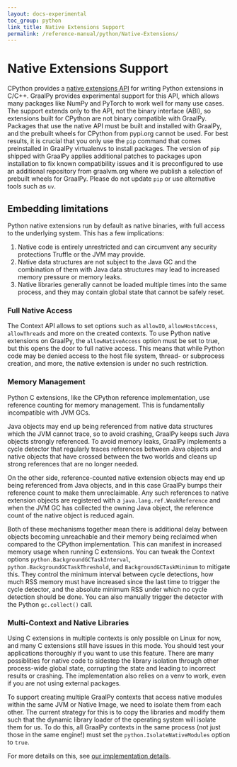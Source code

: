 ```yaml
---
layout: docs-experimental
toc_group: python
link_title: Native Extensions Support
permalink: /reference-manual/python/Native-Extensions/
---
```


# Native Extensions Support

CPython provides a [native extensions API](https://docs.python.org/3/c-api/index.html) for writing Python extensions in C/C++.
GraalPy provides experimental support for this API, which allows many packages like NumPy and PyTorch to work well for many use cases.
The support extends only to the API, not the binary interface (ABI), so extensions built for CPython are not binary compatible with GraalPy.
Packages that use the native API must be built and installed with GraalPy, and the prebuilt wheels for CPython from pypi.org cannot be used.
For best results, it is crucial that you only use the `pip` command that comes preinstalled in GraalPy virtualenvs to install packages.
The version of `pip` shipped with GraalPy applies additional patches to packages upon installation to fix known compatibility issues and it is preconfigured to use an additional repository from graalvm.org where we publish a selection of prebuilt wheels for GraalPy.
Please do not update `pip` or use alternative tools such as `uv`.

## Embedding limitations

Python native extensions run by default as native binaries, with full access to the underlying system.
This has a few implications:

1. Native code is entirely unrestricted and can circumvent any security protections Truffle or the JVM may provide.
2. Native data structures are not subject to the Java GC and the combination of them with Java data structures may lead to increased memory pressure or memory leaks.
3. Native libraries generally cannot be loaded multiple times into the same process, and they may contain global state that cannot be safely reset.

### Full Native Access

The Context API allows to set options such as `allowIO`, `allowHostAccess`, `allowThreads` and more on the created contexts.
To use Python native extensions on GraalPy, the `allowNativeAccess` option must be set to true, but this opens the door to full native access.
This means that while Python code may be denied access to the host file system, thread- or subprocess creation, and more, the native extension is under no such restriction.

### Memory Management

Python C extensions, like the CPython reference implementation, use reference counting for memory management.
This is fundamentally incompatible with JVM GCs.

Java objects may end up being referenced from native data structures which the JVM cannot trace, so to avoid crashing, GraalPy keeps such Java objects strongly referenced.
To avoid memory leaks, GraalPy implements a cycle detector that regularly traces references between Java objects and native objects that have crossed between the two worlds and cleans up strong references that are no longer needed.

On the other side, reference-counted native extension objects may end up being referenced from Java objects, and in this case GraalPy bumps their reference count to make them unreclaimable.
Any such references to native extension objects are registered with a `java.lang.ref.WeakReference` and when the JVM GC has collected the owning Java object, the reference count of the native object is reduced again.

Both of these mechanisms together mean there is additional delay between objects becoming unreachable and their memory being reclaimed when compared to the CPython implementation.
This can manifest in increased memory usage when running C extensions.
You can tweak the Context options `python.BackgroundGCTaskInterval`, `python.BackgroundGCTaskThreshold`, and `BackgroundGCTaskMinimum` to mitigate this.
They control the minimum interval between cycle detections, how much RSS memory must have increased since the last time to trigger the cycle detector, and the absolute minimum RSS under which no cycle detection should be done.
You can also manually trigger the detector with the Python `gc.collect()` call.

### Multi-Context and Native Libraries

Using C extensions in multiple contexts is only possible on Linux for now, and many C extensions still have issues in this mode.
You should test your applications thoroughly if you want to use this feature.
There are many possiblities for native code to sidestep the library isolation through other process-wide global state, corrupting the state and leading to incorrect results or crashing.
The implementation also relies on a venv to work, even if you are not using external packages.

To support creating multiple GraalPy contexts that access native modules within the same JVM or Native Image, we need to isolate them from each other.
The current strategy for this is to copy the libraries and modify them such that the dynamic library loader of the operating system will isolate them for us.
To do this, all GraalPy contexts in the same process (not just those in the same engine!) must set the `python.IsolateNativeModules` option to `true`.

For more details on this, see [our implementation details](https://github.com/oracle/graalpython/blob/master/docs/contributor/IMPLEMENTATION_DETAILS.md#c-extension-copying).
